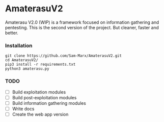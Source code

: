 # AmaterasuV2

Amaterasu V2.0 (WIP) is a framework focused on information gathering and pentesting. This is the second version of the project. But cleaner, faster and better.

### Installation
```
git clone https://github.com/Sam-Marx/AmaterasuV2.git
cd AmaterasuV2/
pip3 install -r requirements.txt
python3 amaterasu.py
```

### TODO
- [ ] Build exploitation modules
- [ ] Build post-exploitation modules
- [ ] Build information gathering modules
- [ ] Write docs
- [ ] Create the web app version

